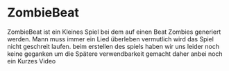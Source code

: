 # ZombieBeat
ZombieBeat ist ein Kleines Spiel bei dem auf einen Beat Zombies generiert werden. Mann muss immer ein Lied überleben
vermutlich wird das Spiel nicht geschreit laufen. beim erstellen des spiels haben wir uns leider noch keine geganken um die Spätere verwendbarkeit gemacht daher anbei noch ein Kurzes Video

